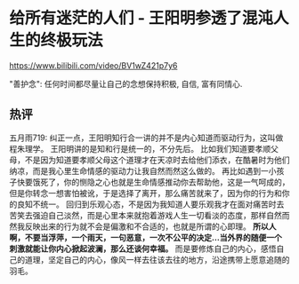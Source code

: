# 给所有迷茫的人们 - 王阳明参透了混沌人生的终极玩法

<https://www.bilibili.com/video/BV1wZ421p7y6>

"善护念": 任何时间都尽量让自己的念想保持积极, 自信, 富有同情心.

## 热评

五月雨719:
纠正一点，王阳明知行合一讲的并不是内心知道而驱动行为，这叫做程朱理学。
王阳明讲的是知和行是统一的，不分先后。
比如我们知道要孝顺父母，不是因为知道要孝顺父母这个道理才在天凉时去给他们添衣，在酷暑时为他们纳凉，而是我心里生命情感的驱动力让我自然而然这么做的。
再比如遇到一小孩子快要饿死了，你的恻隐之心也就是生命情感推动你去帮助他，这是一气呵成的，但是你转念一想害怕被讹，于是选择了离开，那么痛苦就来了，因为你的行为和你的良知不统一。
回归到乐观心态，不是因为我知道人要乐观我才在面对痛苦时去苦笑去强迫自己淡然，而是心里本来就抱着游戏人生一切看淡的态度，那样自然而然我反映出来的行为就不会是偏激和不合适的，也就是所谓的心即理。
**所以人啊，不要当浮萍，一个雨天，一句恶意，一次不公平的决定…当外界的随便一个刺激就能让你内心掀起波澜，那么还谈何幸福。**
而是要修炼自己的内心，感悟自己的道理，坚定自己的内心，像风一样去往该去往的地方，沿途携带上愿意追随的羽毛。
